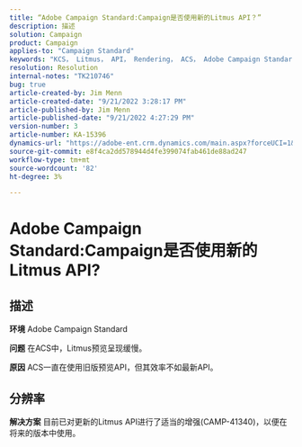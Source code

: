 ```yaml
---
title: “Adobe Campaign Standard:Campaign是否使用新的Litmus API？”
description: 描述
solution: Campaign
product: Campaign
applies-to: "Campaign Standard"
keywords: "KCS， Litmus， API， Rendering， ACS， Adobe Campaign Standard"
resolution: Resolution
internal-notes: "TK210746"
bug: true
article-created-by: Jim Menn
article-created-date: "9/21/2022 3:28:17 PM"
article-published-by: Jim Menn
article-published-date: "9/21/2022 4:27:29 PM"
version-number: 3
article-number: KA-15396
dynamics-url: "https://adobe-ent.crm.dynamics.com/main.aspx?forceUCI=1&pagetype=entityrecord&etn=knowledgearticle&id=8c66a603-c239-ed11-9db1-0022480866ad"
source-git-commit: e8f4ca2dd578944d4fe399074fab461de88ad247
workflow-type: tm+mt
source-wordcount: '82'
ht-degree: 3%

---
```


# Adobe Campaign Standard:Campaign是否使用新的Litmus API?

## 描述


<b>环境</b>
Adobe Campaign Standard

<b>问题</b>
在ACS中，Litmus预览呈现缓慢。

<b>原因</b>
ACS一直在使用旧版预览API，但其效率不如最新API。


## 分辨率


<b>解决方案</b>
目前已对更新的Litmus API进行了适当的增强(CAMP-41340)，以便在将来的版本中使用。
